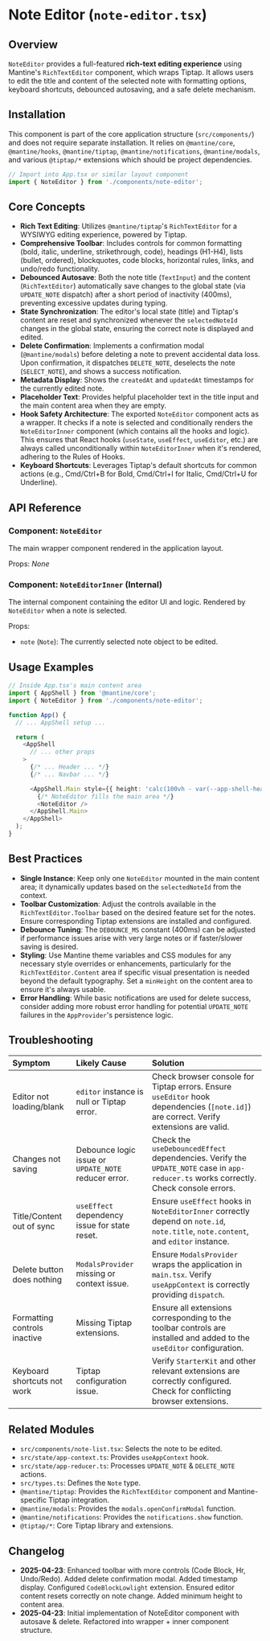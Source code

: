 # Note Editor (`note-editor.tsx`)

## Overview

`NoteEditor` provides a full-featured **rich-text editing experience** using Mantine's `RichTextEditor` component, which wraps Tiptap. It allows users to edit the title and content of the selected note with formatting options, keyboard shortcuts, debounced autosaving, and a safe delete mechanism.

## Installation

This component is part of the core application structure (`src/components/`) and does not require separate installation. It relies on `@mantine/core`, `@mantine/hooks`, `@mantine/tiptap`, `@mantine/notifications`, `@mantine/modals`, and various `@tiptap/*` extensions which should be project dependencies.

```typescript
// Import into App.tsx or similar layout component
import { NoteEditor } from './components/note-editor';
```

## Core Concepts

-   **Rich Text Editing**: Utilizes `@mantine/tiptap`'s `RichTextEditor` for a WYSIWYG editing experience, powered by Tiptap.
-   **Comprehensive Toolbar**: Includes controls for common formatting (bold, italic, underline, strikethrough, code), headings (H1-H4), lists (bullet, ordered), blockquotes, code blocks, horizontal rules, links, and undo/redo functionality.
-   **Debounced Autosave**: Both the note title (`TextInput`) and the content (`RichTextEditor`) automatically save changes to the global state (via `UPDATE_NOTE` dispatch) after a short period of inactivity (400ms), preventing excessive updates during typing.
-   **State Synchronization**: The editor's local state (title) and Tiptap's content are reset and synchronized whenever the `selectedNoteId` changes in the global state, ensuring the correct note is displayed and edited.
-   **Delete Confirmation**: Implements a confirmation modal (`@mantine/modals`) before deleting a note to prevent accidental data loss. Upon confirmation, it dispatches `DELETE_NOTE`, deselects the note (`SELECT_NOTE`), and shows a success notification.
-   **Metadata Display**: Shows the `createdAt` and `updatedAt` timestamps for the currently edited note.
-   **Placeholder Text**: Provides helpful placeholder text in the title input and the main content area when they are empty.
-   **Hook Safety Architecture**: The exported `NoteEditor` component acts as a wrapper. It checks if a note is selected and conditionally renders the `NoteEditorInner` component (which contains all the hooks and logic). This ensures that React hooks (`useState`, `useEffect`, `useEditor`, etc.) are always called unconditionally within `NoteEditorInner` when it's rendered, adhering to the Rules of Hooks.
-   **Keyboard Shortcuts**: Leverages Tiptap's default shortcuts for common actions (e.g., Cmd/Ctrl+B for Bold, Cmd/Ctrl+I for Italic, Cmd/Ctrl+U for Underline).

## API Reference

### Component: `NoteEditor`

The main wrapper component rendered in the application layout.

Props: *None*

### Component: `NoteEditorInner` (Internal)

The internal component containing the editor UI and logic. Rendered by `NoteEditor` when a note is selected.

Props:

-   `note` (`Note`): The currently selected note object to be edited.

## Usage Examples

```typescript
// Inside App.tsx's main content area
import { AppShell } from '@mantine/core';
import { NoteEditor } from './components/note-editor';

function App() {
  // ... AppShell setup ...

  return (
    <AppShell
      // ... other props
    >
      {/* ... Header ... */}
      {/* ... Navbar ... */}

      <AppShell.Main style={{ height: 'calc(100vh - var(--app-shell-header-height))' }}>
        {/* NoteEditor fills the main area */}
        <NoteEditor />
      </AppShell.Main>
    </AppShell>
  );
}
```

## Best Practices

-   **Single Instance**: Keep only one `NoteEditor` mounted in the main content area; it dynamically updates based on the `selectedNoteId` from the context.
-   **Toolbar Customization**: Adjust the controls available in the `RichTextEditor.Toolbar` based on the desired feature set for the notes. Ensure corresponding Tiptap extensions are installed and configured.
-   **Debounce Tuning**: The `DEBOUNCE_MS` constant (400ms) can be adjusted if performance issues arise with very large notes or if faster/slower saving is desired.
-   **Styling**: Use Mantine theme variables and CSS modules for any necessary style overrides or enhancements, particularly for the `RichTextEditor.Content` area if specific visual presentation is needed beyond the default typography. Set a `minHeight` on the content area to ensure it's always usable.
-   **Error Handling**: While basic notifications are used for delete success, consider adding more robust error handling for potential `UPDATE_NOTE` failures in the `AppProvider`'s persistence logic.

## Troubleshooting

| Symptom                      | Likely Cause                                         | Solution                                                                                                                              |
| :--------------------------- | :--------------------------------------------------- | :------------------------------------------------------------------------------------------------------------------------------------ |
| Editor not loading/blank     | `editor` instance is null or Tiptap error.           | Check browser console for Tiptap errors. Ensure `useEditor` hook dependencies (`[note.id]`) are correct. Verify extensions are valid. |
| Changes not saving           | Debounce logic issue or `UPDATE_NOTE` reducer error. | Check the `useDebouncedEffect` dependencies. Verify the `UPDATE_NOTE` case in `app-reducer.ts` works correctly. Check console errors. |
| Title/Content out of sync    | `useEffect` dependency issue for state reset.        | Ensure `useEffect` hooks in `NoteEditorInner` correctly depend on `note.id`, `note.title`, `note.content`, and `editor` instance.     |
| Delete button does nothing   | `ModalsProvider` missing or context issue.           | Ensure `ModalsProvider` wraps the application in `main.tsx`. Verify `useAppContext` is correctly providing `dispatch`.                |
| Formatting controls inactive | Missing Tiptap extensions.                           | Ensure all extensions corresponding to the toolbar controls are installed and added to the `useEditor` configuration.                 |
| Keyboard shortcuts not work  | Tiptap configuration issue.                          | Verify `StarterKit` and other relevant extensions are correctly configured. Check for conflicting browser extensions.                 |

## Related Modules

-   `src/components/note-list.tsx`: Selects the note to be edited.
-   `src/state/app-context.ts`: Provides `useAppContext` hook.
-   `src/state/app-reducer.ts`: Processes `UPDATE_NOTE` & `DELETE_NOTE` actions.
-   `src/types.ts`: Defines the `Note` type.
-   `@mantine/tiptap`: Provides the `RichTextEditor` component and Mantine-specific Tiptap integration.
-   `@mantine/modals`: Provides the `modals.openConfirmModal` function.
-   `@mantine/notifications`: Provides the `notifications.show` function.
-   `@tiptap/*`: Core Tiptap library and extensions.

## Changelog

-   **2025-04-23**: Enhanced toolbar with more controls (Code Block, Hr, Undo/Redo). Added delete confirmation modal. Added timestamp display. Configured `CodeBlockLowlight` extension. Ensured editor content resets correctly on note change. Added minimum height to content area.
-   **2025-04-23**: Initial implementation of NoteEditor component with autosave & delete. Refactored into wrapper + inner component structure.
